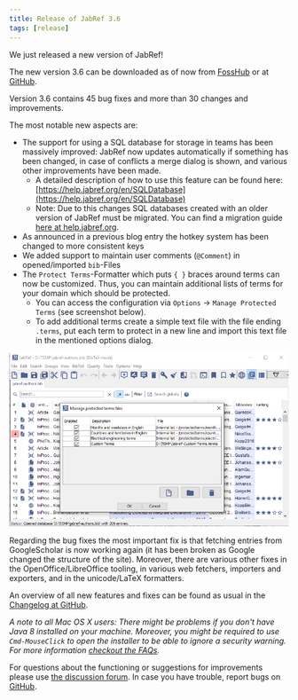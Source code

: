 ```yaml
---
title: Release of JabRef 3.6
tags: [release]
---
```


We just released a new version of JabRef!

The new version 3.6 can be downloaded as of now from [FossHub](https://www.fosshub.com/JabRef.html) or at [GitHub](https://github.com/JabRef/jabref/releases/tag/v3.6).

Version 3.6 contains 45 bug fixes and more than 30 changes and improvements.

The most notable new aspects are:

- The support for using a SQL database for storage in teams has been massively improved: JabRef now updates automatically if something has been changed, in case of conflicts a merge dialog is shown, and various other improvements have been made.
  - A detailed description of how to use this feature can be found here: [https://help.jabref.org/en/SQLDatabase](https://help.jabref.org/en/SQLDatabase)
  - Note: Due to this changes SQL databases created with an older version of JabRef must be migrated. You can find a migration guide [here at help.jabref.org](https://help.jabref.org/en/SQLDatabaseMigration).
- As announced in a previous blog entry the hotkey system has been changed to more consistent keys
- We added support to maintain user comments (`@Comment`) in opened/imported `bib`-Files
- The `Protect Terms`-Formatter which puts  `{ }` braces around terms can now be customized. Thus, you can maintain additional lists of terms for your domain which should be protected.
  - You can access the configuration via `Options` -> `Manage Protected Terms` (see screenshot below).
  - To add additional terms create a simple text file with the file ending `.terms`, put each term to protect in a new line and import this text file in the mentioned options dialog.

![image: Screenshot JabRef 3.6](/img/release-3-6.png)

Regarding the bug fixes the most important fix is that fetching entries from GoogleScholar is now working again (it has been broken as Google changed the structure of the site).
Moreover, there are various other fixes in the OpenOffice/LibreOffice tooling, in various web fetchers, importers and exporters, and in the unicode/LaTeX formatters.

An overview of all new features and fixes can be found as usual in the [Changelog at GitHub](https://github.com/JabRef/jabref/blob/v3.6/CHANGELOG.md).

*A note to all Mac OS X users: There might be problems if you don't have Java 8 installed on your machine. Moreover, you might be required to use `Cmd-MouseClick` to open the installer to be able to ignore a security warning. For more information [checkout the FAQs](https://www.jabref.org/faq/#jabref-and-mac-os-x).*

For questions about the functioning or suggestions for improvements please use [the discussion forum](https://discourse.jabref.org).
In case you have trouble, report bugs on [GitHub](https://github.com/JabRef/jabref/issues).
